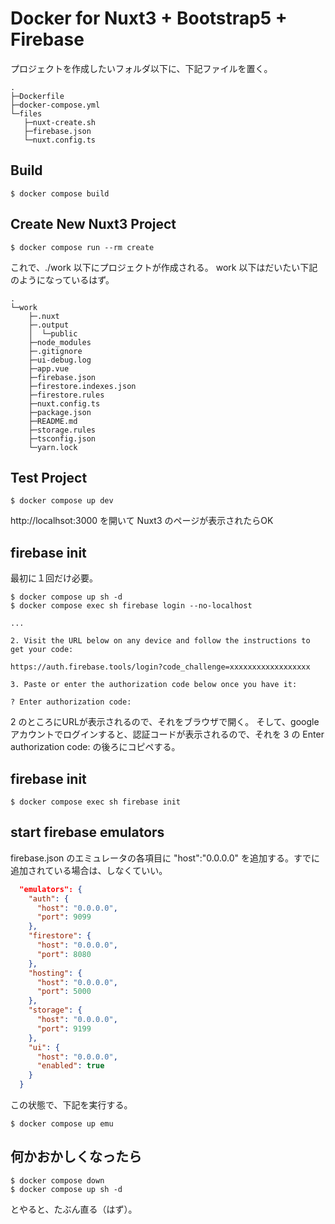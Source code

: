 # Docker for Nuxt3 + Bootstrap5 + Firebase 

プロジェクトを作成したいフォルダ以下に、下記ファイルを置く。

```
.
├─Dockerfile
├─docker-compose.yml
└─files
   ├─nuxt-create.sh
   ├─firebase.json
   └─nuxt.config.ts
```

## Build

```
$ docker compose build
```

## Create New Nuxt3 Project

```
$ docker compose run --rm create
```

これで、./work 以下にプロジェクトが作成される。 work 以下はだいたい下記のようになっているはず。

```
.
└─work
    ├─.nuxt
    ├─.output
    │  └─public
    ├─node_modules
    ├─.gitignore
    ├─ui-debug.log
    ├─app.vue
    ├─firebase.json
    ├─firestore.indexes.json
    ├─firestore.rules
    ├─nuxt.config.ts
    ├─package.json
    ├─README.md
    ├─storage.rules
    ├─tsconfig.json
    └─yarn.lock
```

## Test Project

```
$ docker compose up dev
```

http://localhsot:3000 を開いて Nuxt3 のページが表示されたらOK

## firebase init

最初に１回だけ必要。

```
$ docker compose up sh -d
$ docker compose exec sh firebase login --no-localhost

...

2. Visit the URL below on any device and follow the instructions to get your code:

https://auth.firebase.tools/login?code_challenge=xxxxxxxxxxxxxxxxxx

3. Paste or enter the authorization code below once you have it:

? Enter authorization code:
```

2 のところにURLが表示されるので、それをブラウザで開く。
そして、google アカウントでログインすると、認証コードが表示されるので、それを 3 の
Enter authorization code: の後ろにコピペする。

## firebase init

```
$ docker compose exec sh firebase init
```

## start firebase emulators

firebase.json のエミュレータの各項目に "host":"0.0.0.0" を追加する。すでに追加されている場合は、しなくていい。

```firebase.json
  "emulators": {
    "auth": {
      "host": "0.0.0.0",
      "port": 9099
    },
    "firestore": {
      "host": "0.0.0.0",
      "port": 8080
    },
    "hosting": {
      "host": "0.0.0.0",
      "port": 5000
    },
    "storage": {
      "host": "0.0.0.0",
      "port": 9199
    },
    "ui": {
      "host": "0.0.0.0",
      "enabled": true
    }
  }
  ```

  この状態で、下記を実行する。

  ```
  $ docker compose up emu
  ```

  ## 何かおかしくなったら

  ```
  $ docker compose down
  $ docker compose up sh -d
  ```

  とやると、たぶん直る（はず）。

